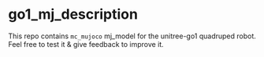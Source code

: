 # go1_mj_description
This repo contains `mc_mujoco` mj_model for the unitree-go1 quadruped robot.
Feel free to test it & give feedback to improve it.
